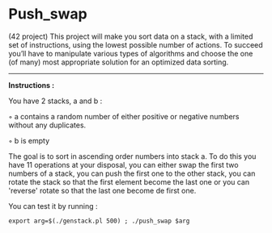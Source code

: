 # Push_swap

(42 project) This project will make you sort data on a stack, with a limited set of instructions, using the lowest possible number of actions.
To succeed you’ll have to manipulate various types of algorithms and choose the one (of many) most appropriate solution for an
optimized data sorting.

------------

**Instructions :**


You have 2 stacks, a and b :
 
 ◦ a contains a random number of either positive or negative numbers without
    any duplicates.

  ◦ b is empty

The goal is to sort in ascending order numbers into stack a. To do this you have 11 operations at your disposal, you can either swap the first two
numbers of a stack, you can push the first one to the other stack, you can rotate the stack so that the first element become the last one or you can
'reverse' rotate so that the last one become de first one.

You can test it by running :

`export arg=$(./genstack.pl 500) ; ./push_swap $arg`
